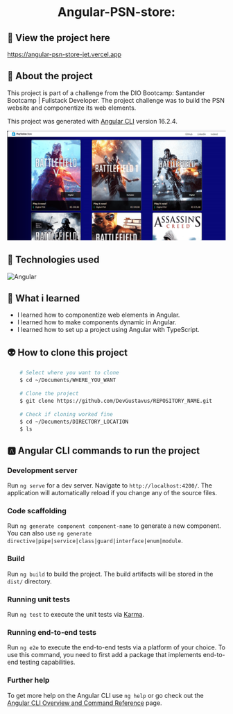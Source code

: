 <h1 align="center">Angular-PSN-store:</h1>

## 📲 View the project here
<a href="https://angular-psn-store-jet.vercel.app">https://angular-psn-store-jet.vercel.app</a>

## 📖 About the project
This project is part of a challenge from the DIO Bootcamp: Santander Bootcamp | Fullstack Developer. The project challenge was to build the PSN website and componentize its web elements.

This project was generated with [Angular CLI](https://github.com/angular/angular-cli) version 16.2.4.

<img src="Doc/README_assets/main_page.png">

## 🦾 Technologies used
<div style="display: flex;">
  
<img alt="Angular" src="https://img.shields.io/badge/Angular-DD0031?style=for-the-badge&logo=angular&logoColor=white">

</div>

## 🤔 What i learned
- I learned how to componentize web elements in Angular.
- I learned how to make components dynamic in Angular.
- I learned how to set up a project using Angular with TypeScript.

## 👽 How to clone this project

````bash
    # Select where you want to clone
    $ cd ~/Documents/WHERE_YOU_WANT
````

````bash
    # Clone the project
    $ git clone https://github.com/DevGustavus/REPOSITORY_NAME.git
````

````bash
    # Check if cloning worked fine
    $ cd ~/Documents/DIRECTORY_LOCATION
    $ ls
````

## 🅰️ Angular CLI commands to run the project

### Development server

Run `ng serve` for a dev server. Navigate to `http://localhost:4200/`. The application will automatically reload if you change any of the source files.

### Code scaffolding

Run `ng generate component component-name` to generate a new component. You can also use `ng generate directive|pipe|service|class|guard|interface|enum|module`.

### Build

Run `ng build` to build the project. The build artifacts will be stored in the `dist/` directory.

### Running unit tests

Run `ng test` to execute the unit tests via [Karma](https://karma-runner.github.io).

### Running end-to-end tests

Run `ng e2e` to execute the end-to-end tests via a platform of your choice. To use this command, you need to first add a package that implements end-to-end testing capabilities.

### Further help

To get more help on the Angular CLI use `ng help` or go check out the [Angular CLI Overview and Command Reference](https://angular.io/cli) page.
